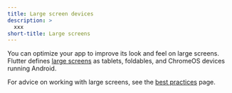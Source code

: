 ```yaml
---
title: Large screen devices
description: >
  xxx
short-title: Large screens
---
```


You can optimize your app to improve its
look and feel on large screens. 
Flutter defines [large screens][] as tablets,
foldables, and ChromeOS devices running Android.

For advice on working with large screens,
see the [best practices][] page.

[best practices]: /ui/adaptive-responsive/large-screens
[large screens]: {{site.android-dev}}/guide/topics/large-screens/get-started-with-large-screens

